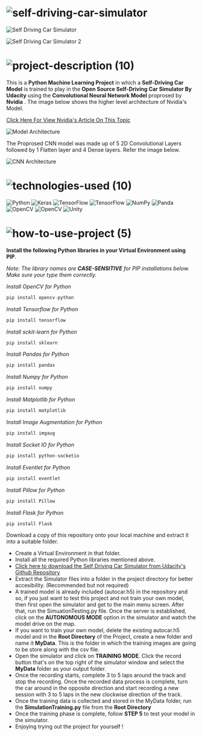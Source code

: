 
<!-- Project Title -->
# ![self-driving-car-simulator](https://user-images.githubusercontent.com/95453430/160094664-64dd8532-95f1-488d-a26b-3a74f9cd8d85.svg)


<!-- Project Image -->
![Self Driving Car Simulator](https://user-images.githubusercontent.com/95453430/160111219-1715d1f2-3d51-4cd7-b3b7-2a2461bcdb9d.png)

![Self Driving Car Simulator 2](https://user-images.githubusercontent.com/95453430/160111225-a710bb7c-695a-4357-9b97-a915b1ffd9f5.png)

<!-- Project Decription -->
# ![project-description (10)](https://user-images.githubusercontent.com/95453430/160094706-84acb30d-dd80-4b6c-9d36-306a403e0545.svg)

This is a **Python Machine Learning Project** in which a **Self-Driving Car Model** is trained to play in the **Open Source Self-Driving Car Simulator By Udacity** using the **Convolutional Neural Network Model** proprosed by **Nvidia** . The image below shows the higher level architecture of Nvidia's Model.

<a href="https://developer.nvidia.com/blog/deep-learning-self-driving-cars/" target="_blank"> Click Here For View Nvidia's Article On This Topic</a>

![Model Architecture](https://developer.nvidia.com/blog/parallelforall/wp-content/uploads/2016/08/training-624x291.png)

The Proprosed CNN model was made up of 5 2D Convolutional Layers followed by 1 Flatten layer and 4 Dense layers. Refer the image below.

![CNN Architecture](https://developer.nvidia.com/blog/parallelforall/wp-content/uploads/2016/08/cnn-architecture-624x890.png)

<!-- Project Tech-Stack -->
# ![technologies-used (10)](https://user-images.githubusercontent.com/95453430/160094715-ad3e31e1-dec2-4873-90ea-40095f92274d.svg)

![Python](https://img.shields.io/badge/python-%233776AB.svg?style=for-the-badge&logo=python&logoColor=white)
![Keras](https://img.shields.io/badge/Keras-%23D00000.svg?style=for-the-badge&logo=Keras&logoColor=white)
![TensorFlow](https://img.shields.io/badge/TensorFlow-%23FF6F00.svg?style=for-the-badge&logo=TensorFlow&logoColor=white)
![TensorFlow](https://img.shields.io/badge/sckit%20learn-%23F7931E.svg?style=for-the-badge&logo=TensorFlow&logoColor=white)
![NumPy](https://img.shields.io/badge/numpy-%23013243.svg?style=for-the-badge&logo=numpy&logoColor=white)
![Panda](https://img.shields.io/badge/pandas-%23150458.svg?style=for-the-badge&logo=pandas&logoColor=white)
![OpenCV](https://img.shields.io/badge/opencv-%23white.svg?style=for-the-badge&logo=opencv&logoColor=white)
![OpenCV](https://img.shields.io/badge/flask-%23000.svg?style=for-the-badge&logo=flask&logoColor=white)
![Unity](https://img.shields.io/badge/unity-%23000.svg?style=for-the-badge&logo=unity&logoColor=white)

<!-- How To Use Project -->
# ![how-to-use-project (5)](https://user-images.githubusercontent.com/95453430/160094718-96234048-fe18-4192-9c51-60167121c836.svg)

**Install the following Python libraries in your Virtual Environment using PIP**.

*Note: The library names are **CASE-SENSITIVE** for PIP installations below. Make sure your type them correctly.*

*Install OpenCV for Python*
```Python
pip install opencv-python
```

*Install Tensorflow for Python*
```Python
pip install tensorflow
```

*Install sckit-learn for Python*
```Python
pip install sklearn
```

*Install Pandas for Python*
```Python
pip install pandas
```

*Install Numpy for Python*
```Python
pip install numpy
```

*Install Matplotlib for Python*
```Python
pip install matplotlib
```

*Install Image Augmentation for Python*
```Python
pip install imgaug
```

*Install Socket IO for Python*
```Python
pip install python-socketio
```

*Install Eventlet for Python*
```Python
pip install eventlet
```

*Install Pillow for Python*
```Python
pip install Pillow
```
*Install Flask for Python*
```Python
pip install Flask
```

Download a copy of this repository onto your local machine and extract it into a suitable folder.
- Create a Virtual Environment in that folder.
- Install all the required Python libraries mentioned above.
- <a href="https://github.com/udacity/self-driving-car-sim">Click here to download the Self Driving Car Simulator from Udacity's Github Repository</a>
- Extract the Simulator files into a folder in the project directory for better accesibility. (Recommended but not required)
- A trained model is already included (autocar.h5) in the repository and so, if you just want to test this project and not train your own model, then first open the simulator and get to the main menu screen. After that, run the SimuationTesting.py file. Once the server is established, click on the **AUTONOMOUS MODE** option in the simulator and watch the model drive on the map.
- If you want to train your own model, delete the existing autocar.h5 model and in the **Root Directory** of the Project, create a new folder and name it **MyData**. This is the folder in which the training images are going to be store along with the csv file.
- Open the simulator and click on **TRAINING MODE**. Click the record button that's on the top right of the simulator window and select the **MyData** folder as your output folder.
- Once the recording starts, complete 3 to 5 laps around the track and stop the recording. Once the recorded data process is complete, turn the car around in the opposite direction and start recording a new session with 3 to 5 laps in the new clockwise direction of the track.
- Once the training data is collected and stored in the MyData folder, run the **SimulationTraining.py** file from the **Root Directory**
- Once the training phase is complete, follow **STEP 5** to test your model in the simulator. 
- Enjoying trying out the project for yourself !
